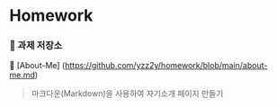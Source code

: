 # Homework

### :file_folder: 과제 저장소

:small_blue_diamond: [About-Me] (https://github.com/yzz2y/homework/blob/main/about-me.md)

> 마크다운(Markdown)을 사용하여 자기소개 페이지 만들기
